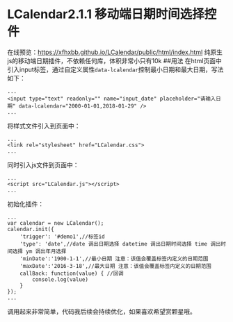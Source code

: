 LCalendar2.1.1 移动端日期时间选择控件
==========
在线预览：https://xfhxbb.github.io/LCalendar/public/html/index.html
纯原生js的移动端日期插件，不依赖任何库，体积非常小只有10k
##用法
在html页面中引入input标签，通过自定义属性`data-lcalendar`控制最小日期和最大日期，写法如下：
```
...
<input type="text" readonly="" name="input_date" placeholder="请输入日期" data-lcalendar="2000-01-01,2018-01-29" />
...
```
将样式文件引入到页面中：
```
...
<link rel="stylesheet" href="LCalendar.css">
...
```
同时引入js文件到页面中：
```
...
<script src="LCalendar.js"></script>
...
```
初始化插件：
```
...
var calendar = new LCalendar();
calendar.init({
    'trigger': '#demo1',//标签id
    'type': 'date',//date 调出日期选择 datetime 调出日期时间选择 time 调出时间选择 ym 调出年月选择
    'minDate':'1900-1-1',//最小日期 注意：该值会覆盖标签内定义的日期范围
    'maxDate':'2016-3-18',//最大日期 注意：该值会覆盖标签内定义的日期范围
    callBack: function(value) { //回调
        console.log(value)
    }
});
...
```
调用起来非常简单，代码我后续会持续优化，如果喜欢希望赏颗星哦。
